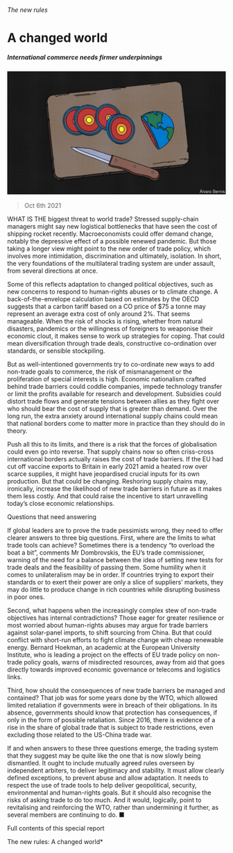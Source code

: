 ###### The new rules

# A changed world 

##### International commerce needs firmer underpinnings 

![image](images/20211009_SRD006_0.jpg) 

> Oct 6th 2021 

WHAT IS THE biggest threat to world trade? Stressed supply-chain managers might say new logistical bottlenecks that have seen the cost of shipping rocket recently. Macroeconomists could offer demand change, notably the depressive effect of a possible renewed pandemic. But those taking a longer view might point to the new order of trade policy, which involves more intimidation, discrimination and ultimately, isolation. In short, the very foundations of the multilateral trading system are under assault, from several directions at once.

Some of this reflects adaptation to changed political objectives, such as new concerns to respond to human-rights abuses or to climate change. A back-of-the-envelope calculation based on estimates by the OECD suggests that a carbon tariff based on a CO price of $75 a tonne may represent an average extra cost of only around 2%. That seems manageable. When the risk of shocks is rising, whether from natural disasters, pandemics or the willingness of foreigners to weaponise their economic clout, it makes sense to work up strategies for coping. That could mean diversification through trade deals, constructive co-ordination over standards, or sensible stockpiling.


But as well-intentioned governments try to co-ordinate new ways to add non-trade goals to commerce, the risk of mismanagement or the proliferation of special interests is high. Economic nationalism crafted behind trade barriers could coddle companies, impede technology transfer or limit the profits available for research and development. Subsidies could distort trade flows and generate tensions between allies as they fight over who should bear the cost of supply that is greater than demand. Over the long run, the extra anxiety around international supply chains could mean that national borders come to matter more in practice than they should do in theory.

Push all this to its limits, and there is a risk that the forces of globalisation could even go into reverse. That supply chains now so often criss-cross international borders actually raises the cost of trade barriers. If the EU had cut off vaccine exports to Britain in early 2021 amid a heated row over scarce supplies, it might have jeopardised crucial inputs for its own production. But that could be changing. Reshoring supply chains may, ironically, increase the likelihood of new trade barriers in future as it makes them less costly. And that could raise the incentive to start unravelling today’s close economic relationships.

Questions that need answering

If global leaders are to prove the trade pessimists wrong, they need to offer clearer answers to three big questions. First, where are the limits to what trade tools can achieve? Sometimes there is a tendency “to overload the boat a bit”, comments Mr Dombrovskis, the EU’s trade commissioner, warning of the need for a balance between the idea of setting new tests for trade deals and the feasibility of passing them. Some humility when it comes to unilateralism may be in order. If countries trying to export their standards or to exert their power are only a slice of suppliers’ markets, they may do little to produce change in rich countries while disrupting business in poor ones.

Second, what happens when the increasingly complex stew of non-trade objectives has internal contradictions? Those eager for greater resilience or most worried about human-rights abuses may argue for trade barriers against solar-panel imports, to shift sourcing from China. But that could conflict with short-run efforts to fight climate change with cheap renewable energy. Bernard Hoekman, an academic at the European University Institute, who is leading a project on the effects of EU trade policy on non-trade policy goals, warns of misdirected resources, away from aid that goes directly towards improved economic governance or telecoms and logistics links.

Third, how should the consequences of new trade barriers be managed and contained? That job was for some years done by the WTO, which allowed limited retaliation if governments were in breach of their obligations. In its absence, governments should know that protection has consequences, if only in the form of possible retaliation. Since 2016, there is evidence of a rise in the share of global trade that is subject to trade restrictions, even excluding those related to the US-China trade war.

If and when answers to these three questions emerge, the trading system that they suggest may be quite like the one that is now slowly being dismantled. It ought to include mutually agreed rules overseen by independent arbiters, to deliver legitimacy and stability. It must allow clearly defined exceptions, to prevent abuse and allow adaptation. It needs to respect the use of trade tools to help deliver geopolitical, security, environmental and human-rights goals. But it should also recognise the risks of asking trade to do too much. And it would, logically, point to revitalising and reinforcing the WTO, rather than undermining it further, as several members are continuing to do. ■

Full contents of this special report






The new rules: A changed world*

